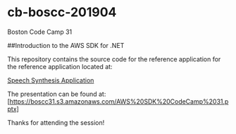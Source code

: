 # cb-boscc-201904
Boston Code Camp 31

##Introduction to the AWS SDK for .NET

This repository contains the source code for the reference application for the reference application located at:

[Speech Synthesis Application](https://boscc34.craigbossie.com)


The presentation can be found at:
[https://boscc31.s3.amazonaws.com/AWS%20SDK%20CodeCamp%2031.pptx]

Thanks for attending the session!
